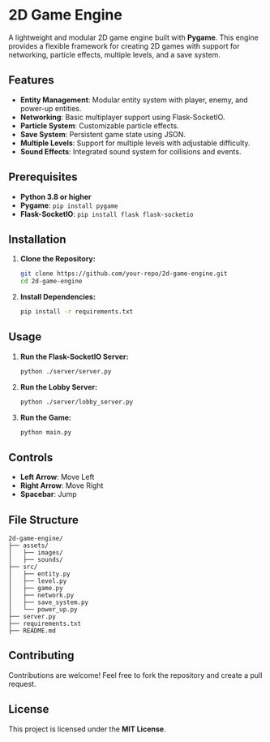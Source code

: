 # 2D Game Engine

A lightweight and modular 2D game engine built with **Pygame**. This engine provides a flexible framework for creating 2D games with support for networking, particle effects, multiple levels, and a save system.

## Features

- **Entity Management**: Modular entity system with player, enemy, and power-up entities.
- **Networking**: Basic multiplayer support using Flask-SocketIO.
- **Particle System**: Customizable particle effects.
- **Save System**: Persistent game state using JSON.
- **Multiple Levels**: Support for multiple levels with adjustable difficulty.
- **Sound Effects**: Integrated sound system for collisions and events.

## Prerequisites

- **Python 3.8 or higher**
- **Pygame**: `pip install pygame`
- **Flask-SocketIO**: `pip install flask flask-socketio`

## Installation

1. **Clone the Repository:**
   ```bash
   git clone https://github.com/your-repo/2d-game-engine.git
   cd 2d-game-engine
   ```

2. **Install Dependencies:**
   ```bash
   pip install -r requirements.txt
   ```

## Usage

1. **Run the Flask-SocketIO Server:**
   ```bash
   python ./server/server.py
   ```
2. **Run the Lobby Server:**
   ```bash
   python ./server/lobby_server.py
   ```
3. **Run the Game:**
   ```bash
   python main.py
   ```

## Controls

- **Left Arrow**: Move Left
- **Right Arrow**: Move Right
- **Spacebar**: Jump

## File Structure

```
2d-game-engine/
├── assets/
│   ├── images/
│   ├── sounds/
├── src/
│   ├── entity.py
│   ├── level.py
│   ├── game.py
│   ├── network.py
│   ├── save_system.py
│   └── power_up.py
├── server.py
├── requirements.txt
├── README.md
```

## Contributing

Contributions are welcome! Feel free to fork the repository and create a pull request.

## License

This project is licensed under the **MIT License**.
